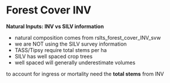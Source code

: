 # Forest Cover INV


**Natural Inputs: INV vs SILV information**

- natural composition comes from rslts_forest_cover_INV_svw
- we are NOT using the SILV survey information
- TASS/Tipsy require total stems per ha
- SILV has well spaced crop trees
- well spaced will generally underestimate volumes

to account for ingress or mortality need the **total stems** from INV
